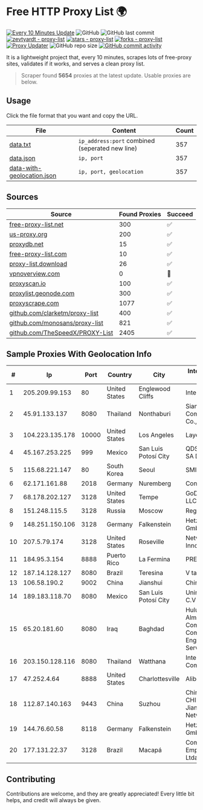 
# Free HTTP Proxy List 🌍

[![Every 10 Minutes Update](https://github.com/mertguvencli/http-proxy-list/actions/workflows/main.yml/badge.svg?branch=main)](https://github.com/mertguvencli/http-proxy-list/actions/workflows/main.yml)
![GitHub](https://img.shields.io/github/license/mertguvencli/http-proxy-list)
![GitHub last commit](https://img.shields.io/github/last-commit/mertguvencli/http-proxy-list)
[![zevtyardt - proxy-list](https://img.shields.io/static/v1?label=zevtyardt&message=proxy-list&color=blue&logo=github)](https://github.com/zevtyardt/proxy-list "Go to GitHub repo")
[![stars - proxy-list](https://img.shields.io/github/stars/zevtyardt/proxy-list?style=social)](https://github.com/zevtyardt/proxy-list)
[![forks - proxy-list](https://img.shields.io/github/forks/zevtyardt/proxy-list?style=social)](https://github.com/zevtyardt/proxy-list)
[![Proxy Updater](https://github.com/zevtyardt/proxy-list/workflows/Proxy%20Updater/badge.svg)](https://github.com/zevtyardt/proxy-list/actions?query=workflow:"Proxy+Updater")
![GitHub repo size](https://img.shields.io/github/repo-size/zevtyardt/proxy-list)
[![GitHub commit activity](https://img.shields.io/github/commit-activity/m/zevtyardt/proxy-list?logo=commits)](https://github.com/zevtyardt/proxy-list/commits/main)

It is a lightweight project that, every 10 minutes, scrapes lots of free-proxy sites, validates if it works, and serves a clean proxy list.

> Scraper found **5654** proxies at the latest update. Usable proxies are below.

## Usage

Click the file format that you want and copy the URL.

|File|Content|Count|
|----|-------|-----|
|[data.txt](https://raw.githubusercontent.com/mertguvencli/http-proxy-list/main/proxy-list/data.txt)|`ip_address:port` combined (seperated new line)|357|
|[data.json](https://raw.githubusercontent.com/mertguvencli/http-proxy-list/main/proxy-list/data.json)|`ip, port`|357|
|[data-with-geolocation.json](https://raw.githubusercontent.com/mertguvencli/http-proxy-list/main/proxy-list/data-with-geolocation.json)|`ip, port, geolocation`|357|

## Sources

|Source|Found Proxies|Succeed|
|------|-------------|-------|
|[free-proxy-list.net](https://free-proxy-list.net)|300|✅|
|[us-proxy.org](https://www.us-proxy.org)|200|✅|
|[proxydb.net](http://proxydb.net)|15|✅|
|[free-proxy-list.com](https://free-proxy-list.com/?page=&port=&type%5B%5D=http&type%5B%5D=https&up_time=0&search=Search)|10|✅|
|[proxy-list.download](https://www.proxy-list.download/HTTP)|26|✅|
|[vpnoverview.com](https://vpnoverview.com/privacy/anonymous-browsing/free-proxy-servers)|0|🚫|
|[proxyscan.io](https://www.proxyscan.io)|100|✅|
|[proxylist.geonode.com](https://proxylist.geonode.com/api/proxy-list?limit=300&page=1&sort_by=lastChecked&sort_type=desc&protocols=http,https)|300|✅|
|[proxyscrape.com](https://api.proxyscrape.com/v2/?request=displayproxies&protocol=http&timeout=10000&country=all&ssl=all&anonymity=all)|1077|✅|
|[github.com/clarketm/proxy-list](https://raw.githubusercontent.com/clarketm/proxy-list/master/proxy-list-raw.txt)|400|✅|
|[github.com/monosans/proxy-list](https://raw.githubusercontent.com/monosans/proxy-list/main/proxies/http.txt)|821|✅|
|[github.com/TheSpeedX/PROXY-List](https://raw.githubusercontent.com/TheSpeedX/PROXY-List/master/http.txt)|2405|✅|


## Sample Proxies With Geolocation Info

|#|Ip|Port|Country|City|Internet Service Provider|
|-|--|----|-------|----|-------------------------|
|1|205.209.99.153|80|United States|Englewood Cliffs|Interserver, Inc|
|2|45.91.133.137|8080|Thailand|Nonthaburi|Siamdata Communication Co., ltd.|
|3|104.223.135.178|10000|United States|Los Angeles|LayerHost|
|4|45.167.253.225|999|Mexico|San Luis Potosí City|QDS NETWORKS SA DE CV|
|5|115.68.221.147|80|South Korea|Seoul|SMILESERV|
|6|62.171.161.88|2018|Germany|Nuremberg|Contabo GmbH|
|7|68.178.202.127|3128|United States|Tempe|GoDaddy.com, LLC|
|8|151.248.115.5|3128|Russia|Moscow|Reg.Ru|
|9|148.251.150.106|3128|Germany|Falkenstein|Hetzner Online GmbH|
|10|207.5.79.174|3128|United States|Roseville|Network Innovations|
|11|184.95.3.154|8888|Puerto Rico|La Fermina|PREPA Networks|
|12|187.14.128.127|8080|Brazil|Teresina|V tal|
|13|106.58.190.2|9002|China|Jianshui|Chinanet|
|14|189.183.118.70|8080|Mexico|San Luis Potosí City|Uninet S.A. de C.V|
|15|65.20.181.60|8080|Iraq|Baghdad|Hulum Almustakbal Company for Communication Engineering and Services Ltd|
|16|203.150.128.116|8080|Thailand|Watthana|Internet Thailand Company Ltd|
|17|47.252.4.64|8888|United States|Charlottesville|Alibaba.com LLC|
|18|112.87.140.163|9443|China|Suzhou|China Unicom CHINA169 Jiangsu Province Network|
|19|144.76.60.58|8118|Germany|Falkenstein|Hetzner Online GmbH|
|20|177.131.22.37|3128|Brazil|Macapá|Compuservice Empreendimentos Ltda|



## Contributing

Contributions are welcome, and they are greatly appreciated! Every
little bit helps, and credit will always be given.

